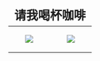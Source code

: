 <table style="width:100%">
  <thead>
    <tr><td colspan="2" align="center" style="font-size:24px;"><b>请我喝杯咖啡</b></td></tr>
  </thead>
  <tbody>
    <tr>
      <td align="center"><img src="https://geekgist.com/img/wepay-qr.png" style="display:inline-block; margin:15px;" /></td>
      <td align="center"><img src="https://geekgist.com/img/alipay-qr.png" style="display:inline-block; margin:15px;" /></td>
    </tr>
  </tbody>
</table>

<!--
**liamwang/liamwang** is a ✨ _special_ ✨ repository because its `README.md` (this file) appears on your GitHub profile.

Here are some ideas to get you started:

- 🔭 I’m currently working on ...
- 🌱 I’m currently learning ...
- 👯 I’m looking to collaborate on ...
- 🤔 I’m looking for help with ...
- 💬 Ask me about ...
- 📫 How to reach me: ...
- 😄 Pronouns: ...
- ⚡ Fun fact: ...
-->
